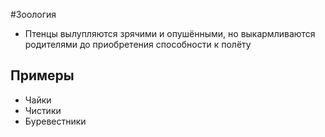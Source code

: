 #Зоология 
- Птенцы вылупляются зрячими и опушёнными, но выкармливаются родителями до приобретения способности к полёту
## Примеры
- Чайки
- Чистики
- Буревестники 